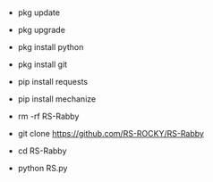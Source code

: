 #
- pkg update

- pkg upgrade

- pkg install python

- pkg install git

- pip install requests

 - pip install mechanize

- rm -rf RS-Rabby

- git clone https://github.com/RS-ROCKY/RS-Rabby

- cd RS-Rabby

- python RS.py
